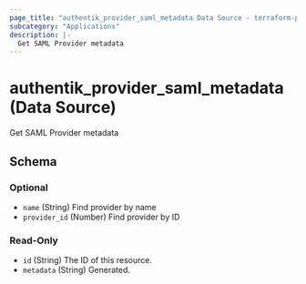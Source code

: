 ```yaml
---
page_title: "authentik_provider_saml_metadata Data Source - terraform-provider-authentik"
subcategory: "Applications"
description: |-
  Get SAML Provider metadata
---
```


# authentik_provider_saml_metadata (Data Source)

Get SAML Provider metadata



<!-- schema generated by tfplugindocs -->
## Schema

### Optional

- `name` (String) Find provider by name
- `provider_id` (Number) Find provider by ID

### Read-Only

- `id` (String) The ID of this resource.
- `metadata` (String) Generated.


